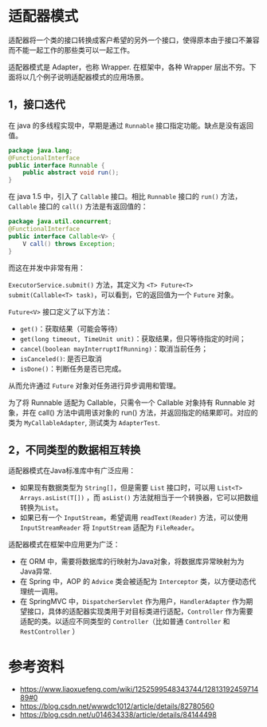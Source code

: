 # 适配器模式

适配器将一个类的接口转换成客户希望的另外一个接口，使得原本由于接口不兼容而不能一起工作的那些类可以一起工作。

适配器模式是 Adapter，也称 Wrapper. 在框架中，各种 Wrapper 层出不穷。下面将以几个例子说明适配器模式的应用场景。

## 1，接口迭代

在 java 的多线程实现中，早期是通过 `Runnable` 接口指定功能。缺点是没有返回值。

```java
package java.lang;
@FunctionalInterface
public interface Runnable {
    public abstract void run();
}
```

在 java 1.5 中，引入了 `Callable` 接口。相比 `Runnable` 接口的 `run()` 方法，`Callable` 接口的 `call()` 方法是有返回值的：

```java
package java.util.concurrent;
@FunctionalInterface
public interface Callable<V> {
    V call() throws Exception;
}
```

而这在并发中非常有用：

`ExecutorService.submit()` 方法，其定义为 `<T> Future<T> submit(Callable<T> task)`，可以看到，它的返回值为一个 `Future` 对象。

 `Future<V>` 接口定义了以下方法：

- `get()`：获取结果（可能会等待）
- `get(long timeout, TimeUnit unit)`：获取结果，但只等待指定的时间；
- `cancel(boolean mayInterruptIfRunning)`：取消当前任务；
- `isCanceled()`: 是否已取消
- `isDone()`：判断任务是否已完成。

从而允许通过 `Future` 对象对任务进行异步调用和管理。

为了将 Runnable 适配为 Callable，只需令一个 Callable 对象持有 Runnable 对象，并在 call() 方法中调用该对象的 run() 方法，并返回指定的结果即可。对应的类为 `MyCallableAdapter`, 测试类为 `AdapterTest`.

## 2，不同类型的数据相互转换

适配器模式在Java标准库中有广泛应用：

- 如果现有数据类型为 `String[]`，但是需要 `List` 接口时，可以用 `List<T> Arrays.asList(T[])` ，而 `asList()` 方法就相当于一个转换器，它可以把数组转换为`List`。
- 如果已有一个 `InputStream`，希望调用 `readText(Reader)` 方法，可以使用 `InputStreamReader` 将 `InputStream` 适配为 `FileReader`。

适配器模式在框架中应用更为广泛：

- 在 ORM 中，需要将数据库的行映射为Java对象，将数据库异常映射为为Java异常.
- 在 Spring 中，AOP 的 `Advice` 类会被适配为 `Interceptor` 类，以方便动态代理统一调用。
- 在 SpringMVC 中，`DispatcherServlet` 作为用户，`HandlerAdapter` 作为期望接口，具体的适配器实现类用于对目标类进行适配，`Controller` 作为需要适配的类。以适应不同类型的 `Controller`（比如普通 `Controller` 和 `RestController` ）



# 参考资料

- https://www.liaoxuefeng.com/wiki/1252599548343744/1281319245971489#0
- https://blog.csdn.net/wwwdc1012/article/details/82780560
- https://blog.csdn.net/u014634338/article/details/84144498